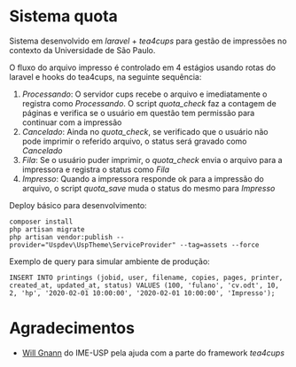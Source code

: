 Sistema quota
=============

Sistema desenvolvido em *laravel* + *tea4cups* para gestão de impressões no contexto 
da Universidade de São Paulo.

O fluxo do arquivo impresso é controlado em 4 estágios usando rotas do laravel e
hooks do tea4cups, na seguinte sequência:

 1. *Processando*: O servidor cups recebe o arquivo e imediatamente o registra 
    como *Processando*. O script *quota_check* faz a contagem de páginas e
    verifica se o usuário em questão tem permissão para continuar com a impressão
 2. *Cancelado*: Ainda no *quota_check*, se verificado que o usuário não pode imprimir 
    o referido arquivo, o status será gravado como *Cancelado*
 3. *Fila*: Se o usuário puder imprimir, o *quota_check* envia o arquivo para a impressora
    e registra o status como *Fila*
 4. *Impresso*: Quando a impressora responde ok para a impressão do arquivo, o script 
    *quota_save* muda o status do mesmo para *Impresso*

Deploy básico para desenvolvimento:

    composer install
    php artisan migrate
    php artisan vendor:publish --provider="Uspdev\UspTheme\ServiceProvider" --tag=assets --force

Exemplo de query para simular ambiente de produção:

    INSERT INTO printings (jobid, user, filename, copies, pages, printer, created_at, updated_at, status) VALUES (100, 'fulano', 'cv.odt', 10, 2, 'hp', '2020-02-01 10:00:00', '2020-02-01 10:00:00', 'Impresso');

# Agradecimentos

 - [Will Gnann](https://github.com/wgnann) do IME-USP pela ajuda com a parte do framework *tea4cups*
